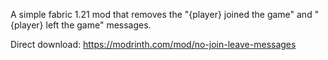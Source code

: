 A simple fabric 1.21 mod that removes the "{player} joined the game" and "{player} left the game" messages.


Direct download: https://modrinth.com/mod/no-join-leave-messages
